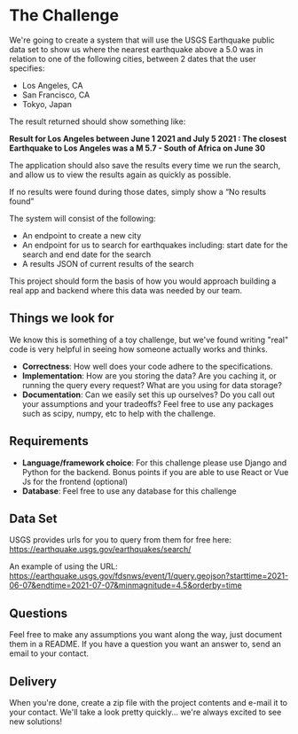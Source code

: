 # The Challenge
We're going to create a system that will use the USGS Earthquake public data set to show us where the nearest earthquake above a 5.0 was in relation to one of the following cities, between 2 dates that the user specifies:
* Los Angeles, CA
* San Francisco, CA
* Tokyo, Japan

The result returned should show something like:

**Result for Los Angeles between June 1 2021 and July 5 2021 : The closest Earthquake to Los Angeles was a M 5.7 - South of Africa on June 30**

The application should also save the results every time we run the search, and allow us to view the results again as quickly as possible.

If no results were found during those dates, simply show a “No results found”

The system will consist of the following:

* An endpoint to create a new city
* An endpoint for us to search for earthquakes including: start date for the search and end date for the search
* A results JSON of current results of the search

This project should form the basis of how you would approach building a real app and backend where this data was needed by our team.

## Things we look for
We know this is something of a toy challenge, but we've found writing "real" code is very helpful in seeing how someone actually works and thinks.

* **Correctness**: How well does your code adhere to the specifications.
* **Implementation**: How are you storing the data? Are you caching it, or running the query
every request? What are you using for data storage?
* **Documentation**: Can we easily set this up ourselves? Do you call out your assumptions
and your tradeoffs?
Feel free to use any packages such as scipy, numpy, etc to help with the challenge.

## Requirements
* **Language/framework choice**: For this challenge please use Django and Python for the backend. Bonus points if you are able to use React or Vue Js for the frontend (optional)
* **Database**: Feel free to use any database for this challenge 

## Data Set
USGS provides urls for you to query from them for free here:
https://earthquake.usgs.gov/earthquakes/search/

An example of using the URL:
https://earthquake.usgs.gov/fdsnws/event/1/query.geojson?starttime=2021-06-07&endtime=2021-07-07&minmagnitude=4.5&orderby=time
   
## Questions
Feel free to make any assumptions you want along the way, just document them in a README. If you have a question you want an answer to, send an email to your contact.

## Delivery
When you're done, create a zip file with the project contents and e-mail it to your contact. We'll take a look pretty quickly... we're always excited to see new solutions!
